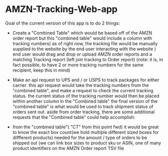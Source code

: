 # AMZN-Tracking-Web-app

Goal of the current version of this app is to do 2 things: 

- Create a "Combined Table" which would be based off of the AMZN order report but this "combined table" would include a column with tracking numbers( as of right now, the tracking file would be manually supplied to the website by the end user interacting with the website ) end user would drag and drop or upload AMZN order reports and a matching Tracking report (left join tracking to Order report) (note: it is, in fact possible, to have 2 or more tracking numbers for the same recipient, keep this in mind) 

- Make an api request to UPS and / or USPS to track packages for either carrier. this api request would take the tracking numbers from the "combined table", and make a request to check the current tracking status. the current status of the tracking number would then be placed within another column in the "Combined table" the final version of the "combined table" is what would be used to track shipment status of orders sent out. aside from order tracking, there are some additional requests that the "Combined table" could help accomplish:

- from the "combined table"( "CT" from this point fwd) it would be great to know the exact box count(we hold multiple different sized boxes for diffferent products) needed for the amount / type of orders to be shipped out (we can link box sizes to product sku or ASIN, one of many product identifiers on the AMZN Order report TSV file

